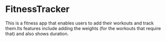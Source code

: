 # FitnessTracker
This is a fitness app that enables users to add their workouts and track them.Its features include adding the weights (for the workouts that require that) and also shows duration.
